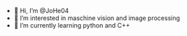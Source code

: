- 👋 Hi, I’m @JoHe04
- 👀 I’m interested in maschine vision and image processing
- 🌱 I’m currently learning python and C++ 


<!---
JoHe04/JoHe04 is a ✨ special ✨ repository because its `README.md` (this file) appears on your GitHub profile.
You can click the Preview link to take a look at your changes.
--->
